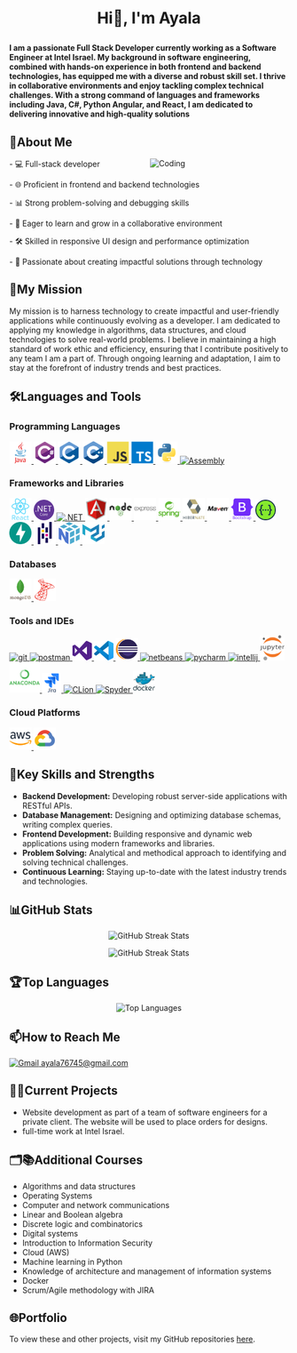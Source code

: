 <h1><b><p align="center">Hi👋, I'm Ayala</p></b></h1>
<h4 align="left"><b>I am a passionate Full Stack Developer currently working as a Software Engineer at Intel Israel. My background in software engineering, combined with hands-on experience in both frontend and backend technologies, has equipped me with a diverse and robust skill set. I thrive in collaborative environments and enjoy tackling complex technical challenges. With a strong command of languages and frameworks including Java, C#, Python Angular, and React, I am dedicated to delivering innovative and high-quality solutions</b></h4>

## 💭About Me
<img align="right" alt="Coding" width="250" src="https://media.giphy.com/media/L1R1tvI9svkIWwpVYr/giphy.gif">
<p>- 💻 Full-stack developer</p>
<p>- 🌐 Proficient in frontend and backend technologies</p>
<p>- 📊 Strong problem-solving and debugging skills</p>
<p>- 🌱 Eager to learn and grow in a collaborative environment</p>
<p>- 🛠️ Skilled in responsive UI design and performance optimization</p>
<p>- 🌟 Passionate about creating impactful solutions through technology</p>

## 🚀My Mission
My mission is to harness technology to create impactful and user-friendly applications while continuously evolving as a developer. I am dedicated to applying my knowledge in algorithms, data structures, and cloud technologies to solve real-world problems. I believe in maintaining a high standard of work ethic and efficiency, ensuring that I contribute positively to any team I am a part of. Through ongoing learning and adaptation, I aim to stay at the forefront of industry trends and best practices.

## 🛠Languages and Tools
### Programming Languages
<p align="left"> 
   <a href="https://www.oracle.com/java/" target="_blank" rel="noreferrer">
    <img src="https://raw.githubusercontent.com/devicons/devicon/master/icons/java/java-original-wordmark.svg" alt="Java" width="40" height="40"/>
</a>
<a href="https://learn.microsoft.com/en-us/dotnet/csharp/" target="_blank" rel="noreferrer">
   <img src="https://raw.githubusercontent.com/devicons/devicon/master/icons/csharp/csharp-original.svg" alt="C#" width="40" height="40"/>
</a>
<a href="https://en.wikipedia.org/wiki/C_(programming_language)" target="_blank" rel="noreferrer">
    <img src="https://raw.githubusercontent.com/devicons/devicon/master/icons/c/c-original.svg" alt="C" width="40" height="40"/>
</a>
<a href="https://en.wikipedia.org/wiki/C%2B%2B" target="_blank" rel="noreferrer">
    <img src="https://raw.githubusercontent.com/devicons/devicon/master/icons/cplusplus/cplusplus-original.svg" alt="C++" width="40" height="40"/>
</a>
<a href="https://developer.mozilla.org/en-US/docs/Web/JavaScript" target="_blank" rel="noreferrer"> 
    <img src="https://raw.githubusercontent.com/devicons/devicon/master/icons/javascript/javascript-original.svg" alt="javascript" width="40" height="40"/> 
</a>
<a href="https://www.typescriptlang.org/" target="_blank" rel="noreferrer"> 
    <img src="https://raw.githubusercontent.com/devicons/devicon/master/icons/typescript/typescript-original.svg" alt="typescript" width="40" height="40"/> 
</a>
<a href="https://www.python.org/" target="_blank" rel="noreferrer"> 
    <img src="https://raw.githubusercontent.com/devicons/devicon/master/icons/python/python-original.svg" alt="python" width="40" height="40"/> 
</a>
<a href="https://en.wikipedia.org/wiki/Assembly_language" target="_blank" rel="noreferrer">
    <img src="https://upload.wikimedia.org/wikipedia/commons/6/68/Assembly_language.png" alt="Assembly" width="40" height="40"/>
</a>
</p>

### Frameworks and Libraries
<p align="left">
<a href="https://reactjs.org/" target="_blank" rel="noreferrer">
    <img src="https://raw.githubusercontent.com/devicons/devicon/master/icons/react/react-original-wordmark.svg" alt="react" width="40" height="40"/>
</a>
<a href="https://dotnet.microsoft.com/"><img src="https://raw.githubusercontent.com/devicons/devicon/master/icons/dotnetcore/dotnetcore-original.svg" alt=".NET Core" width="37" height="37"/>
</a>
<a href="https://dotnet.microsoft.com/" target="_blank" rel="noreferrer">
    <img src="https://upload.wikimedia.org/wikipedia/commons/e/ee/.NET_Core_Logo.svg" alt=".NET" width="40" height="40"/>
</a>
<a href="https://angular.io/" target="_blank" rel="noreferrer"> 
    <img src="https://raw.githubusercontent.com/devicons/devicon/master/icons/angularjs/angularjs-original.svg" alt="angular" width="40" height="40"/> 
</a>
<a href="https://nodejs.org" target="_blank" rel="noreferrer"> 
    <img src="https://raw.githubusercontent.com/devicons/devicon/master/icons/nodejs/nodejs-original-wordmark.svg" alt="nodejs" width="40" height="40"/> 
</a>
<a href="https://expressjs.com" target="_blank" rel="noreferrer"> 
    <img src="https://raw.githubusercontent.com/devicons/devicon/master/icons/express/express-original-wordmark.svg" alt="express" width="40" height="40"/> 
</a>
<a href="https://spring.io/" target="_blank" rel="noreferrer">
    <img src="https://raw.githubusercontent.com/devicons/devicon/master/icons/spring/spring-original-wordmark.svg" alt="Spring" width="40" height="40"/>
</a>
<a href="https://hibernate.org/" target="_blank" rel="noreferrer">
    <img src="https://raw.githubusercontent.com/devicons/devicon/master/icons/hibernate/hibernate-original-wordmark.svg" alt="Hibernate" width="40" height="40"/>
</a>
<a href="https://maven.apache.org/" target="_blank" rel="noreferrer">
    <img src="https://raw.githubusercontent.com/devicons/devicon/master/icons/maven/maven-original-wordmark.svg" alt="Maven" width="40" height="40"/>
</a>
<a href="https://getbootstrap.com" target="_blank" rel="noreferrer"> 
    <img src="https://raw.githubusercontent.com/devicons/devicon/master/icons/bootstrap/bootstrap-plain-wordmark.svg" alt="bootstrap" width="40" height="40"/> 
</a>
<a href="https://swagger.io/specification/">
    <img src="https://raw.githubusercontent.com/devicons/devicon/master/icons/swagger/swagger-original.svg" alt="swagger" width="37" height="37"/>
</a>
<a href="https://fastapi.tiangolo.com/" target="_blank" rel="noreferrer"> 
    <img src="https://raw.githubusercontent.com/devicons/devicon/master/icons/fastapi/fastapi-original.svg" alt="FastAPI" width="40" height="40"/> 
</a>
<a href="https://pandas.pydata.org/" target="_blank" rel="noreferrer"> 
    <img src="https://raw.githubusercontent.com/devicons/devicon/master/icons/pandas/pandas-original.svg" alt="pandas" width="40" height="40"/> 
</a>
<a href="https://numpy.org/" target="_blank" rel="noreferrer"> 
    <img src="https://raw.githubusercontent.com/devicons/devicon/master/icons/numpy/numpy-original.svg" alt="numpy" width="40" height="40"/> 
</a>
<a href="https://mui.com/" target="_blank" rel="noreferrer">
    <img src="https://raw.githubusercontent.com/devicons/devicon/master/icons/materialui/materialui-original.svg" alt="MUI" width="40" height="40"/>
</a>

</p>

### Databases
<p align="left">
<a href="https://www.mongodb.com/" target="_blank" rel="noreferrer"> 
    <img src="https://raw.githubusercontent.com/devicons/devicon/master/icons/mongodb/mongodb-original-wordmark.svg" alt="mongodb" width="40" height="40"/> 
</a>
<a href="https://www.microsoft.com/en-us/sql-server" target="_blank"> 
    <img src="https://raw.githubusercontent.com/devicons/devicon/master/icons/microsoftsqlserver/microsoftsqlserver-plain.svg" alt="sqlserver" width="40" height="40"/> 
</a>

</p>

### Tools and IDEs
<p align="left">
  <a href="https://git-scm.com/" target="_blank" rel="noreferrer"> 
    <img src="https://www.vectorlogo.zone/logos/git-scm/git-scm-icon.svg" alt="git" width="40" height="40"/>
</a>

<a href="https://postman.com" target="_blank" rel="noreferrer"> 
    <img src="https://www.vectorlogo.zone/logos/getpostman/getpostman-icon.svg" alt="postman" width="37" height="37"/> 
</a>
<a href="https://visualstudio.microsoft.com/" target="_blank">
    <img src="https://raw.githubusercontent.com/devicons/devicon/master/icons/visualstudio/visualstudio-plain.svg" alt="visual studio" width="35" height="35"/>
</a>
<a href="https://code.visualstudio.com/" target="_blank">
    <img src="https://raw.githubusercontent.com/devicons/devicon/master/icons/vscode/vscode-original.svg" alt="visual studio code" width="35" height="35"/>
</a>
<a href="https://eclipse.org/" target="_blank" rel="noreferrer"> 
    <img src="https://raw.githubusercontent.com/devicons/devicon/master/icons/eclipse/eclipse-original.svg" alt="eclipse" width="40" height="40"/> 
</a>
<a href="https://netbeans.apache.org/" target="_blank" rel="noreferrer"> 
    <img src="https://netbeans.apache.org/_/images/apache-netbeans.svg" alt="netbeans" width="40" height="40"/> 
</a>
<a href="https://www.jetbrains.com/pycharm/" target="_blank" rel="noreferrer"> 
    <img src="https://resources.jetbrains.com/storage/products/company/brand/logos/PyCharm_icon.svg" alt="pycharm" width="40" height="40"/> 
</a>
<a href="https://www.jetbrains.com/idea/" target="_blank" rel="noreferrer"> 
    <img src="https://resources.jetbrains.com/storage/products/company/brand/logos/IntelliJ_IDEA_icon.svg" alt="intellij" width="40" height="40"/> 
</a>
<a href="https://jupyter.org/"> 
    <img src="https://raw.githubusercontent.com/devicons/devicon/master/icons/jupyter/jupyter-original-wordmark.svg" title="Jupyter" alt="Jupyter" width="45" height="45"/>
</a>
<a href="https://www.anaconda.com/">
    <img src="https://raw.githubusercontent.com/devicons/devicon/master/icons/anaconda/anaconda-original-wordmark.svg" title="Anaconda" alt="Anaconda" width="55" height="55"/>
</a>
<a href="https://jira.atlassian.com/" target="_blank">
    <img src="https://raw.githubusercontent.com/devicons/devicon/master/icons/jira/jira-original-wordmark.svg" alt="jira" width="35" height="35"/>
</a>
<a href="https://www.jetbrains.com/clion/" target="_blank" rel="noreferrer">
    <img src="https://resources.jetbrains.com/storage/products/company/brand/logos/CLion_icon.svg" alt="CLion" width="40" height="40"/>
</a>
<a href="https://www.spyder-ide.org/" target="_blank" rel="noreferrer">
    <img src="https://upload.wikimedia.org/wikipedia/commons/7/7e/Spyder_logo.svg" alt="Spyder" width="40" height="40"/>
</a>
<a href="https://docker.com/" target="_blank" rel="noreferrer">
    <img src="https://raw.githubusercontent.com/devicons/devicon/master/icons/docker/docker-original-wordmark.svg" alt="Docker" width="40" height="40"/>
</a>
</p>

### Cloud Platforms
<p align="left">
<a href="https://aws.amazon.com/" target="_blank" rel="noreferrer">
    <img src="https://raw.githubusercontent.com/devicons/devicon/master/icons/amazonwebservices/amazonwebservices-original-wordmark.svg" alt="AWS" width="40" height="40"/>
</a>
<a href="https://cloud.google.com/">
    <img src="https://raw.githubusercontent.com/devicons/devicon/master/icons/googlecloud/googlecloud-original.svg" alt="GCP" width="40" height="40"/>
</a>
</p>

## 🌟Key Skills and Strengths
<ul>
  <li><b>Backend Development:</b> Developing robust server-side applications with RESTful APIs.</li>
  <li><b>Database Management:</b> Designing and optimizing database schemas, writing complex queries.</li>
  <li><b>Frontend Development:</b> Building responsive and dynamic web applications using modern frameworks and libraries.</li>
  <li><b>Problem Solving:</b> Analytical and methodical approach to identifying and solving technical challenges.</li>
  <li><b>Continuous Learning:</b> Staying up-to-date with the latest industry trends and technologies.</li>
</ul>

## 📊GitHub Stats
<p align="center">
  <img src="https://github-readme-stats.vercel.app/api?username=AyalaElyasaf&show_icons=true&theme=dracula&line_height=27" alt="GitHub Streak Stats"/>
</p>
<p align="center">
  <img src="https://github-readme-streak-stats.herokuapp.com/?user=AyalaElyasaf&theme=radical" alt="GitHub Streak Stats" />
</p>

## 🏆Top Languages
<p align="center">
  <img src="https://github-readme-stats.vercel.app/api/top-langs/?username=AyalaElyasaf&layout=compact&theme=dark" alt="Top Languages">
</p>

## 📫How to Reach Me
<p align="left">
  <a href="mailto:AYALA76745@GMAIL.COM"><img src="https://img.icons8.com/fluency/48/000000/gmail-new.png" alt="Gmail" width="33" height="33"/>    ayala76745@gmail.com</a>
</p>

## 👨‍💻Current Projects
- Website development as part of a team of software engineers for a private client. The website will be used to place orders for designs.
- full-time work at Intel Israel.


## 🗂️📚Additional Courses
- Algorithms and data structures
- Operating Systems
- Computer and network communications
- Linear and Boolean algebra
- Discrete logic and combinatorics
- Digital systems
- Introduction to Information Security
- Cloud (AWS)
- Machine learning in Python
- Knowledge of architecture and management of information systems
- Docker
- Scrum/Agile methodology with JIRA

## 🌐Portfolio
To view these and other projects, visit my GitHub repositories [here](https://github.com/AyalaElyasaf?tab=repositories).
